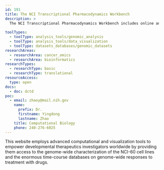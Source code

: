 ```yaml
---
id: 191
title: The NCI Transcriptional Pharmacodynamics Workbench
description: >
  The NCI Transcriptional Pharmacodynamics Workbench includes online analysis and visualization tools for the NCI-60 cell lines and the enormous time-course databases on genome-wide responses to treatment with drugs.
  
toolTypes:
  - toolType: analysis_tools/genomic_analysis
  - toolType: analysis_tools/data_visualization
  - toolType: datasets_databases/genomic_datasets
researchAreas:
  - researchArea: cancer_omics
  - researchArea: bioinformatics
researchTypes:
  - researchType: basic
  - researchType: translational
resourceAccess:
  type: open
docs:
  - doc: dctd
poc:
  - email: zhaoy@mail.nih.gov
    name:
      prefix: Dr.
      firstname: Yingdong
      lastname: Zhao
    title: Computational Biology
    phone: 240-276-6025
---
```

This website employs advanced computational and visualization tools to empower developmental therapeutics investigators worldwide by providing them access to the genome-wide characterization of the NCI-60 cell lines and the enormous time-course databases on genome-wide responses to treatment with drugs.
